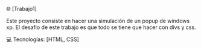 🌐 [Trabajo1]

Este proyecto consiste en hacer una simulación de un popup de windows xp.
El desafio de este trabajo es que todo se tiene que hacer con divs y css.

💻 Tecnologías: [HTML, CSS]
